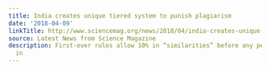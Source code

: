 ```yaml
---
title: India creates unique tiered system to punish plagiarism
date: '2018-04-09'
linkTitle: http://www.sciencemag.org/news/2018/04/india-creates-unique-tiered-system-punish-plagiarism
source: Latest News from Science Magazine
description: First-ever rules allow 10% in “similarities” before any penalties kick
  in
---
```

